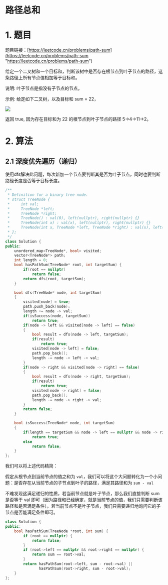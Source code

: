 # 路径总和

# 1. 题目

题目链接：[https://leetcode.cn/problems/path-sum](https://leetcode.cn/problems/path-sum "https://leetcode.cn/problems/path-sum")

给定一个二叉树和一个目标和，判断该树中是否存在根节点到叶子节点的路径，这条路径上所有节点值相加等于目标和。

说明: 叶子节点是指没有子节点的节点。

示例: 给定如下二叉树，以及目标和 sum = 22，

![](https://code-thinking-1253855093.file.myqcloud.com/pics/20230407210247.png)

返回 true, 因为存在目标和为 22 的根节点到叶子节点的路径 5->4->11->2。

# 2. 算法

## 2.1 深度优先遍历（递归）

使用dfs解决此问题，每次新加一个节点要判断其是否为叶子节点，同时也要判断路径长度是否等于目标长度。

```c++
/**
 * Definition for a binary tree node.
 * struct TreeNode {
 *     int val;
 *     TreeNode *left;
 *     TreeNode *right;
 *     TreeNode() : val(0), left(nullptr), right(nullptr) {}
 *     TreeNode(int x) : val(x), left(nullptr), right(nullptr) {}
 *     TreeNode(int x, TreeNode *left, TreeNode *right) : val(x), left(left), right(right) {}
 * };
 */
class Solution {
public:
    unordered_map<TreeNode*, bool> visited;
    vector<TreeNode*> path;
    int length = 0;
    bool hasPathSum(TreeNode* root, int targetSum) {
        if(root == nullptr)
            return false;
        return dfs(root, targetSum);
    }

    bool dfs(TreeNode* node, int targetSum)
    {
        visited[node] = true;
        path.push_back(node);
        length += node -> val;
        if(isSuccess(node, targetSum))
            return true;
        if(node -> left && visited[node -> left] == false)
        {
            bool result = dfs(node -> left, targetSum);
            if(result)
                return true;
            visited[node -> left] = false;
            path.pop_back();
            length -= node -> left -> val;
        }
        if(node -> right && visited[node -> right] == false)
        {
            bool result = dfs(node -> right, targetSum);
            if(result)
                return true;
            visited[node -> right] = false;
            path.pop_back();
            length -= node -> right -> val;
        }
        return false;
    }

    bool isSuccess(TreeNode* node, int targetSum)
    {
        if(length == targetSum && node -> left == nullptr && node -> right == nullptr)
            return true;
        else
            return false;
    }
};
```

我们可以将上述代码精简：

假定从根节点到当前节点的值之和为 `val`，我们可以将这个大问题转化为一个小问题：是否存在从当前节点的子节点到叶子的路径，满足其路径和为 `sum - val`

不难发现这满足递归的性质，若当前节点就是叶子节点，那么我们直接判断 sum 是否等于 val 即可（因为路径和已经确定，就是当前节点的值，我们只需要判断该路径和是否满足条件）。若当前节点不是叶子节点，我们只需要递归地询问它的子节点是否能满足条件即可。

```c++
class Solution {
public:
    bool hasPathSum(TreeNode *root, int sum) {
        if (root == nullptr) {
            return false;
        }
        if (root->left == nullptr && root->right == nullptr) {
            return sum == root->val;
        }
        return hasPathSum(root->left, sum - root->val) ||
               hasPathSum(root->right, sum - root->val);
    }
};

```
